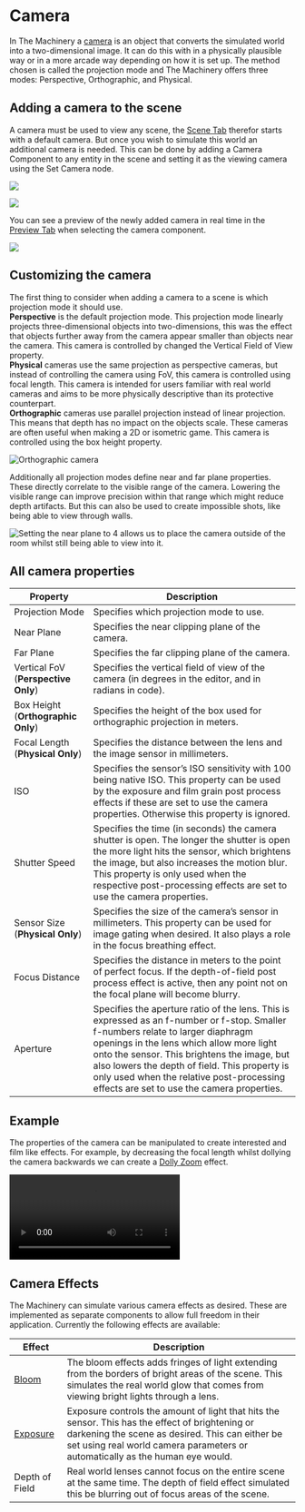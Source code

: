 # Camera

In The Machinery a [camera]({{docs}}plugins/entity/camera_component.h.html) is an object that converts the simulated world into a two-dimensional image. It can do this with in a physically plausible way or in a more arcade way depending on how it is set up. The method chosen is called the projection mode and The Machinery offers three modes: Perspective, Orthographic, and Physical.


## Adding a camera to the scene

A camera must be used to view any scene, the [Scene Tab]({{the_machinery_book}}the_editor/scene_tab.html) therefor starts with a default camera. But once you wish to simulate this world an additional camera is needed. This can be done by adding a Camera Component to any entity in the scene and setting it as the viewing camera using the Set Camera node.

![](https://www.dropbox.com/s/7cwc768hu7ltll4/tm_guide_camera_tree_tab.png?dl=1)

![](https://www.dropbox.com/s/foeulmeuaef5c2j/tm_guide_camera_graph.png?dl=1)


You can see a preview of the newly added camera in real time in the [Preview Tab]({{the_machinery_book}}the_editor/preview_tab.html) when selecting the camera component.

![](https://www.dropbox.com/s/y7rafonxt7abm7h/tm_guide_camera_perspective.png?dl=1)

## Customizing the camera

The first thing to consider when adding a camera to a scene is which projection mode it should use. \
**Perspective** is the default projection mode. This projection mode linearly projects three-dimensional objects into two-dimensions, this was the effect that objects further away from the camera appear smaller than objects near the camera. This camera is controlled by changed the Vertical Field of View property. \
**Physical** cameras use the same projection as perspective cameras, but instead of controlling the camera using FoV, this camera is controlled using focal length. This camera is intended for users familiar with real world cameras and aims to be more physically descriptive than its protective counterpart. \
**Orthographic** cameras use parallel projection instead of linear projection. This means that depth has no impact on the objects scale. These cameras are often useful when making a 2D or isometric game. This camera is controlled using the box height property.

![Orthographic camera](https://www.dropbox.com/s/qpk260eul8fms22/tm_guide_camera_orthographic.png?dl=1)


Additionally all projection modes define near and far plane properties. These directly correlate to the visible range of the camera. Lowering the visible range can improve precision within that range which might reduce depth artifacts. But this can also be used to create impossible shots, like being able to view through walls.

![Setting the near plane to 4 allows us to place the camera outside of the room whilst still being able to view into it.](https://www.dropbox.com/s/8l33j979p9spfty/tm_guide_camera_near_clipping.png?dl=1)


## All camera properties

| **Property**                        | **Description**                                                                                                                                                                                                                                                                                                                                                          |
| ----------------------------------- | ------------------------------------------------------------------------------------------------------------------------------------------------------------------------------------------------------------------------------------------------------------------------------------------------------------------------------------------------------------------------ |
| Projection Mode                     | Specifies which projection mode to use.                                                                                                                                                                                                                                                                                                                                  |
| Near Plane                          | Specifies the near clipping plane of the camera.                                                                                                                                                                                                                                                                                                                         |
| Far Plane                           | Specifies the far clipping plane of the camera.                                                                                                                                                                                                                                                                                                                          |
| Vertical FoV (**Perspective Only**) | Specifies the vertical field of view of the camera (in degrees in the editor, and in radians in code).                                                                                                                                                                                                                                                                   |
| Box Height (**Orthographic Only**)  | Specifies the height of the box used for orthographic projection in meters.                                                                                                                                                                                                                                                                                              |
| Focal Length (**Physical Only**)    | Specifies the distance between the lens and the image sensor in millimeters.                                                                                                                                                                                                                                                                                             |
| ISO                                 | Specifies the sensor’s ISO sensitivity with 100 being native ISO. This property can be used by the exposure and film grain post process effects if these are set to use the camera properties. Otherwise this property is ignored.                                                                                                                                       |
| Shutter Speed                       | Specifies the time (in seconds) the camera shutter is open. The longer the shutter is open the more light hits the sensor, which brightens the image, but also increases the motion blur. This property is only used when the respective post-processing effects are set to use the camera properties.                                                                   |
| Sensor Size (**Physical Only**)     | Specifies the size of the camera’s sensor in millimeters. This property can be used for image gating when desired. It also plays a role in the focus breathing effect.                                                                                                                                                                                                   |
| Focus Distance                      | Specifies the distance in meters to the point of perfect focus. If the depth-of-field post process effect is active, then any point not on the focal plane will become blurry.                                                                                                                                                                                           |
| Aperture                            | Specifies the aperture ratio of the lens. This is expressed as an f-number or f-stop. Smaller f-numbers relate to larger diaphragm openings in the lens which allow more light onto the sensor. This brightens the image, but also lowers the depth of field. This property is only used when the relative post-processing effects are set to use the camera properties. |

## Example

The properties of the camera can be manipulated to create interested and film like effects. For example, by decreasing the focal length whilst dollying the camera backwards we can create a [Dolly Zoom](https://en.wikipedia.org/wiki/Dolly_zoom) effect. 

<video  controls>
  <source src="https://www.dropbox.com/s/ty552e9hchgmhue/tm_guide_camera_dolly_zoom.mp4?raw=1" type="video/mp4">
Your browser does not support the video tag.
</video>

## Camera Effects

The Machinery can simulate various camera effects as desired. These are implemented as separate components to allow full freedom in their application. Currently the following effects are available:

| **Effect**     | **Description**                                                                                                                                                                                                                      |
| -------------- | ------------------------------------------------------------------------------------------------------------------------------------------------------------------------------------------------------------------------------------ |
| [Bloom]({{tutorials}}post_processing/bloom.html)       | The bloom effects adds fringes of light extending from the borders of bright areas of the scene. This simulates the real world glow that comes from viewing bright lights through a lens.                                            |
| [Exposure]({{tutorials}}post_processing/exposure.html) | Exposure controls the amount of light that hits the sensor. This has the effect of brightening or darkening the scene as desired. This can either be set using real world camera parameters or automatically as the human eye would. |
| Depth of Field                                         | Real world lenses cannot focus on the entire scene at the same time. The depth of field effect simulated this be blurring out of focus areas of the scene.                                                                           |

